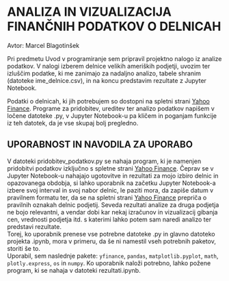 # ANALIZA IN VIZUALIZACIJA FINANČNIH PODATKOV O DELNICAH 

Avtor: Marcel Blagotinšek

Pri predmetu Uvod v programiranje sem pripravil projektno nalogo iz analize podatkov. V nalogi izberem delnice velikih ameriških podjetji, uvozim ter izluščim podatke, ki me zanimajo za nadaljno analizo, tabele shranim (datoteke ime_delnice.csv), in na koncu predstavim rezultate z Jupyter Notebook. 

Podatki o delnicah, ki jih potrebujem so dostopni na spletni strani [Yahoo Finance](https://finance.yahoo.com/). Programe za pridobitev, ureditev ter analizo podatkov napišem v ločene datoteke .py, v Jupyter Notebook-u pa kličem in poganjam funkcije iz teh datotek, da je vse skupaj bolj pregledno.
 
## UPORABNOST IN NAVODILA ZA UPORABO
V datoteki pridobitev_podatkov.py se nahaja program, ki je namenjen pridobitvi podatkov izključno s spletne strani [Yahoo Finance](https://finance.yahoo.com/). Čeprav se v Jupyter Notebook-u nahajajo ugotovitve in rezultati za mojo izbiro delnic in opazovanega obdobja, si lahko uporabnik na začetku Jupyter Notebook-a izbere svoj interval in svoj nabor delnic, le paziti mora, da zapiše datum v pravilnem formatu ter, da se na spletni strani [Yahoo Finance](https://finance.yahoo.com/) prepriča o pravilnih oznakah delnic podjetij. Seveda rezultati analize za druga podjetja ne bojo relevantni, a vendar dobi kar nekaj izračunov in vizualizacij gibanja cen, vrednosti podjetja itd. s katerimi lahko potem sam naredi analizo ter predstavi rezultate.  
Torej, ko uporabnik prenese vse potrebne datoteke .py in glavno datoteko projekta .ipynb, mora v primeru, da še ni namestil vseh potrebnih paketov, storiti še to.  
Uporabil, sem naslednje pakete: `yfinance`, `pandas`, `matplotlib.pyplot`, `math`, `plotly.express`, `os` in `numpy`. Ko uporabnik naloži potrebno, lahko požene program, ki se nahaja v datoteki rezultati.ipynb. 
